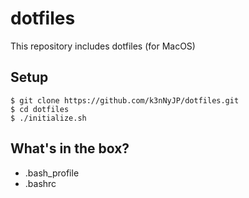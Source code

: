 # dotfiles

This repository includes dotfiles (for MacOS)

## Setup

```shell
$ git clone https://github.com/k3nNyJP/dotfiles.git
$ cd dotfiles
$ ./initialize.sh
```

## What's in the box?

* .bash_profile
* .bashrc
